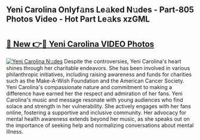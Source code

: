 ## Yeni Carolina Onlyf𝚊ns Le𝚊ked N𝚞des - Part-805 Photos Video - Hot Part Le𝚊ks xzGML

# <h2><a href="http://ac53638.deff.icu/?id=Yeni+Carolina">🔗 New 👉🔴 Yeni Carolina VIDEO Photos</a></h2>

[![Yeni Carolina N𝚞des](https://i.imgur.com/rIISA9y.gif)](http://ac53638.deff.icu/?id=Yeni+Carolina)
Despite the controversies, Yeni Carolina's heart shines through her charitable endeavors. She has been involved in various philanthropic initiatives, including raising awareness and funds for charities such as the Make-A-Wish Foundation and the American Cancer Society. Yeni Carolina's compassionate nature and commitment to making a difference have earned her the respect and admiration of her fans. Yeni Carolina's music and message resonate with young audiences who find solace and strength in her vulnerability. She actively engages with her fans online, fostering a supportive and inclusive community. Her advocacy for mental health awareness extends beyond her music, as she speaks out on the importance of seeking help and normalizing conversations about mental illness.
